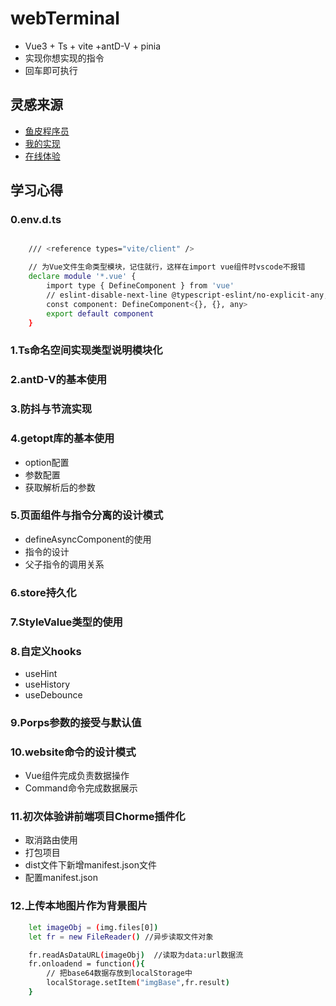 # webTerminal
- Vue3 + Ts + vite +antD-V + pinia
- 实现你想实现的指令
- 回车即可执行

## 灵感来源
- [鱼皮程序员](https://github.com/liyupi/yuindex)
- [我的实现](https://github.com/searc-h/webTerminal)
- [在线体验](http://116.205.128.108:8002/)

## 学习心得
### 0.env.d.ts
```bash

    /// <reference types="vite/client" />

    // 为Vue文件生命类型模块，记住就行，这样在import vue组件时vscode不报错
    declare module '*.vue' {
        import type { DefineComponent } from 'vue'
        // eslint-disable-next-line @typescript-eslint/no-explicit-any, @typescript-eslint/ban-types
        const component: DefineComponent<{}, {}, any>
        export default component
    }
```

### 1.Ts命名空间实现类型说明模块化 

### 2.antD-V的基本使用

### 3.防抖与节流实现

### 4.getopt库的基本使用
- option配置
- 参数配置
- 获取解析后的参数

### 5.页面组件与指令分离的设计模式
- defineAsyncComponent的使用
- 指令的设计
- 父子指令的调用关系

### 6.store持久化

### 7.StyleValue类型的使用

### 8.自定义hooks
- useHint
- useHistory
- useDebounce

### 9.Porps参数的接受与默认值

### 10.website命令的设计模式
- Vue组件完成负责数据操作
- Command命令完成数据展示

### 11.初次体验讲前端项目Chorme插件化
- 取消路由使用
- 打包项目
- dist文件下新增manifest.json文件
- 配置manifest.json

### 12.上传本地图片作为背景图片
```bash
    let imageObj = (img.files[0])
    let fr = new FileReader() //异步读取文件对象

    fr.readAsDataURL(imageObj)  //读取为data:url数据流
    fr.onloadend = function(){
        // 把base64数据存放到localStorage中
        localStorage.setItem("imgBase",fr.result)
    }

```






